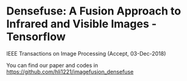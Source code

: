 # Densefuse: A Fusion Approach to Infrared and Visible Images - Tensorflow

IEEE Transactions on Image Processing (Accept, 03-Dec-2018)

You can find our paper and codes in https://github.com/hli1221/imagefusion_densefuse

